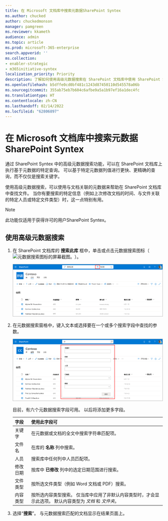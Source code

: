 ```yaml
---
title: 在 Microsoft 文档库中搜索元数据SharePoint Syntex
ms.author: chucked
author: chuckedmonson
manager: pamgreen
ms.reviewer: kkameth
audience: admin
ms.topic: article
ms.prod: microsoft-365-enterprise
search.appverid: ''
ms.collection:
- enabler-strategic
- m365initiative-syntex
localization_priority: Priority
description: 了解如何使用高级元数据搜索在 SharePoint 文档库中使用 SharePoint Syntex 查找项目。
ms.openlocfilehash: b5dffe0cd0bf481c1243d87450110d545578a06b
ms.sourcegitcommit: 355ab75eb7b604c6afbe9a5a1b97ef16a1dec4fc
ms.translationtype: HT
ms.contentlocale: zh-CN
ms.lasthandoff: 02/14/2022
ms.locfileid: "62806897"
---
```

# <a name="search-for-metadata-in-document-libraries-in-microsoft-sharepoint-syntex"></a>在 Microsoft 文档库中搜索元数据SharePoint Syntex

通过 SharePoint Syntex 中的高级元数据搜索功能，可以在 SharePoint 文档库上执行基于元数据的特定查询。 可以基于特定元数据列值进行更快、更精确的查询，而不仅仅是搜索关键字。

使用高级元数据搜索，可以使用与文档关联的元数据来帮助在 SharePoint 文档库中查找文件。 当你有要搜索的特定信息（例如上次修改文档的时间、与文件关联的特定人员或特定文件类型）时，这一点特别有用。

> [!NOTE]
> 此功能仅适用于获得许可的用户SharePoint Syntex。 

## <a name="to-use-advanced-metadata-search"></a>使用高级元数据搜索

1. 在 SharePoint 文档库的 **搜索此库** 框中，单击或点击元数据搜索图标（![元数据搜索图标的屏幕截图。](../media/content-understanding/metadata-search-icon.png)）。

    ![文档库页面的屏幕截图，其中显示了搜索框，突出显示了元数据搜索图标。](../media/content-understanding/metadata-search-box.png)

2. 在元数据搜索窗格中，键入文本或选择要在一个或多个搜索字段中查找的参数。

    ![显示元数据搜索窗格的文档库页面的屏幕截图。](../media/content-understanding/metadata-search-pane.png)

   目前，有六个元数据搜索字段可用。 以后将添加更多字段。

   |字段    |使用此字段可  |
   |---------|---------|
   |关键字 |在元数据或文档的全文中搜索字符串匹配项。 |
   |文件名     |在库的 **名称** 列中搜索。          |
   |人员   |搜索库中任何列中人员匹配项。   |
   |修改日期 |按库中 **已修改** 列中的选定日期范围进行搜索。         |
   |文件类型     |按所选文件类型（例如 Word 文档或 PDF）搜索。        |
   |内容类型  |按所选内容类型搜索。 仅当库中应用了非默认内容类型时，才会显示此选项。 默认内容类型为 *文档* 和 *文件夹*。        |

3. 选择“**搜索**”。 与元数据搜索匹配的文档显示在结果页面上。 
